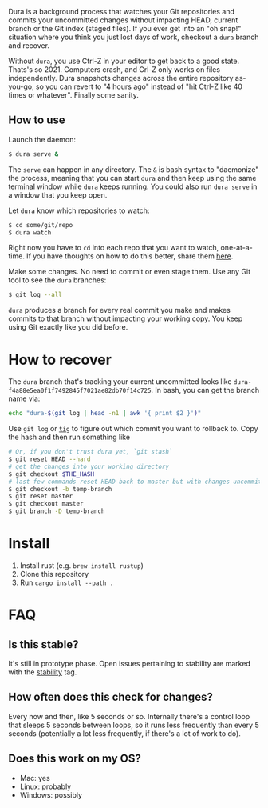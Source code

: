Dura is a background process that watches your Git repositories and commits your uncommitted changes without impacting HEAD, current branch
or the Git index (staged files). If you ever get into an "oh snap!" situation where you think you just lost days of work, checkout a `dura` 
branch and recover. 

Without `dura`, you use Ctrl-Z in your editor to get back to a good state. Thats's so 2021. Computers crash, and Crl-Z only works on files 
independently. Dura snapshots changes across the entire repository as-you-go, so you can revert to "4 hours ago" instead of "hit Ctrl-Z 
like 40 times or whatever". Finally some sanity.

## How to use
Launch the daemon:

```bash
$ dura serve &
```

The `serve` can happen in any directory. The `&` is bash syntax to "daemonize" the process, meaning that you can start `dura` and then 
keep using the same terminal window while `dura` keeps running. You could also run `dura serve` in a window that you keep open.

Let `dura` know which repositories to watch: 

```bash
$ cd some/git/repo
$ dura watch
```

Right now you have to `cd` into each repo that you want to watch, one-at-a-time. If you have thoughts on how to do this better, share them [here](https://github.com/tkellogg/dura/issues/3).

Make some changes. No need to commit or even stage them. Use any Git tool to see the `dura` branches:

```bash
$ git log --all
```

`dura` produces a branch for every real commit you make and makes commits to that branch without impacting your working copy. You
keep using Git exactly like you did before.

# How to recover

The `dura` branch that's tracking your current uncommitted looks like `dura-f4a88e5ea0f1f7492845f7021ae82db70f14c725`. In bash, you can get the
branch name via:

```bash
echo "dura-$(git log | head -n1 | awk '{ print $2 }')"
```

Use `git log` or [`tig`](http://jonas.github.io/tig/) to figure out which commit you want to rollback to. Copy the hash and then run something like

```bash
# Or, if you don't trust dura yet, `git stash`
$ git reset HEAD --hard
# get the changes into your working directory
$ git checkout $THE_HASH
# last few commands reset HEAD back to master but with changes uncommitted
$ git checkout -b temp-branch
$ git reset master
$ git checkout master
$ git branch -D temp-branch
```

# Install

1. Install rust (e.g. `brew install rustup`)
2. Clone this repository 
3. Run `cargo install --path .`


# FAQ
## Is this stable?
It's still in prototype phase. Open issues pertaining to stability are marked with the 
[stability](https://github.com/tkellogg/dura/issues?q=is%3Aopen+is%3Aissue+label%3Astability) tag. 

## How often does this check for changes?
Every now and then, like 5 seconds or so. Internally there's a control loop that sleeps 5 seconds between loops, so it runs less frequently than
every 5 seconds (potentially a lot less frequently, if there's a lot of work to do).

## Does this work on my OS?
* Mac: yes
* Linux: probably
* Windows: possibly

